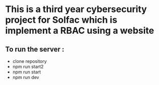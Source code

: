 # This is a third year cybersecurity project for Solfac which is implement a RBAC using a website

## To run the server :

- clone repository
- npm run start2
- npm run start
- npm run dev